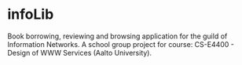 # infoLib
Book borrowing, reviewing and browsing application for the guild of Information Networks. A school group project for course: CS-E4400 - Design of WWW Services (Aalto University).
